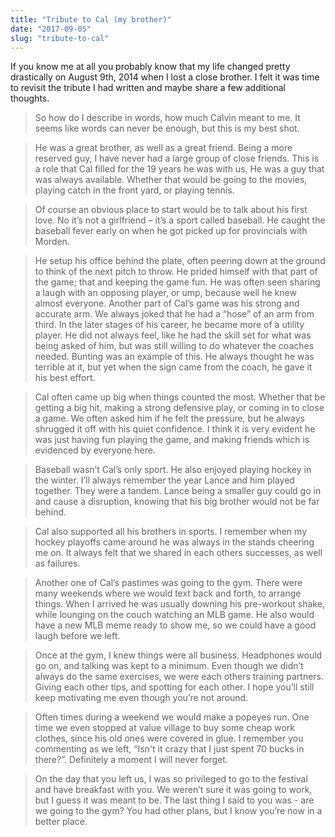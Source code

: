 ```yaml
---
title: "Tribute to Cal (my brother)"
date: "2017-09-05"
slug: "tribute-to-cal"
---
```


If you know me at all you probably know that my life changed pretty drastically
on August 9th, 2014 when I lost a close brother. I felt it was time to revisit
the tribute I had written and maybe share a few additional thoughts.

> So how do I describe in words, how much Calvin meant to me. It seems like
> words can never be enough, but this is my best shot.

> He was a great brother, as well as a great friend. Being a more reserved guy,
> I have never had a large group of close friends. This is a role that Cal
> filled for the 19 years he was with us. He was a guy that was always
> available. Whether that would be going to the movies, playing catch in the
> front yard, or playing tennis.

> Of course an obvious place to start would be to talk about his first love. No
> it’s not a girlfriend – it’s a sport called baseball. He caught the baseball
> fever early on when he got picked up for provincials with Morden.

> He setup his office behind the plate, often peering down at the ground to
> think of the next pitch to throw. He prided himself with that part of the
> game; that and keeping the game fun. He was often seen sharing a laugh with an
> opposing player, or ump, because well he knew almost everyone. Another part of
> Cal’s game was his strong and accurate arm. We always joked that he had a
> “hose” of an arm from third. In the later stages of his career, he became more
> of a utility player. He did not always feel, like he had the skill set for
> what was being asked of him, but was still willing to do whatever the coaches
> needed. Bunting was an example of this. He always thought he was terrible at
> it, but yet when the sign came from the coach, he gave it his best effort.

> Cal often came up big when things counted the most. Whether that be getting a
> big hit, making a strong defensive play, or coming in to close a game. We
> often asked him if he felt the pressure, but he always shrugged it off with
> his quiet confidence. I think it is very evident he was just having fun
> playing the game, and making friends which is evidenced by everyone here.

> Baseball wasn’t Cal’s only sport. He also enjoyed playing hockey in the
> winter. I’ll always remember the year Lance and him played together. They were
> a tandem. Lance being a smaller guy could go in and cause a disruption,
> knowing that his big brother would not be far behind.

> Cal also supported all his brothers in sports. I remember when my hockey
> playoffs came around he was always in the stands cheering me on. It always
> felt that we shared in each others successes, as well as failures.

> Another one of Cal’s pastimes was going to the gym. There were many weekends
> where we would text back and forth, to arrange things. When I arrived he was
> usually downing his pre-workout shake, while lounging on the couch watching an
> MLB game. He also would have a new MLB meme ready to show me, so we could have
> a good laugh before we left.

> Once at the gym, I knew things were all business. Headphones would go on, and
> talking was kept to a minimum. Even though we didn’t always do the same
> exercises, we were each others training partners. Giving each other tips, and
> spotting for each other. I hope you’ll still keep motivating me even though
> you’re not around.

> Often times during a weekend we would make a popeyes run. One time we even
> stopped at value village to buy some cheap work clothes, since his old ones
> were covered in glue. I remember you commenting as we left, “Isn't it crazy
> that I just spent 70 bucks in there?”. Definitely a moment I will never
> forget.

> On the day that you left us, I was so privileged to go to the festival and
> have breakfast with you. We weren’t sure it was going to work, but I guess it
> was meant to be. The last thing I said to you was - are we going to the gym?
> You had other plans, but I know you’re now in a better place.
